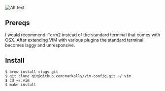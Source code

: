 ![Alt text](/../screenshots/images/Screenshot1.png?raw=true "Screenshot 1")

## Prereqs
I would recommend iTerm2 instead of the standard terminal that comes with OSX. After extending VIM with various plugins the standard terminal becomes laggy and unresponsive.

## Install
```
$ brew install ctags git
$ git clone git@github.com:markolly/vim-config.git ~/.vim
$ cd ~/.vim
$ make install
```
